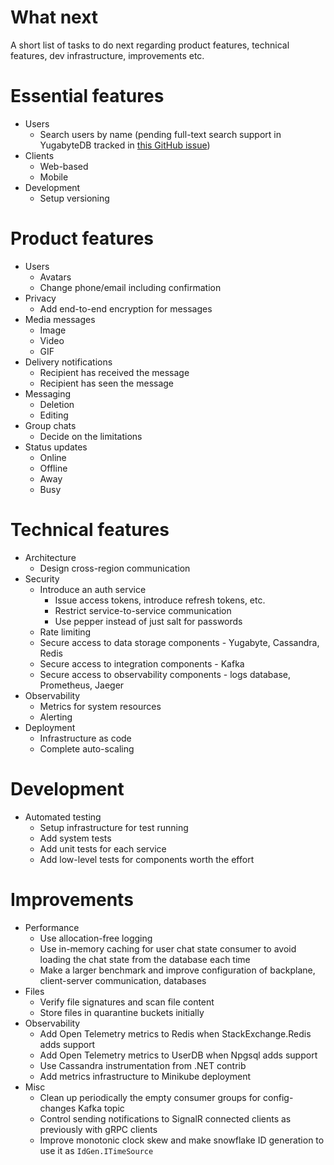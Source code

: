 # What next

A short list of tasks to do next regarding product features, technical features, dev infrastructure, improvements etc.

# Essential features

* Users
  - Search users by name (pending full-text search support in YugabyteDB tracked in [this GitHub issue](https://github.com/yugabyte/yugabyte-db/issues/7850))
* Clients
  - Web-based
  - Mobile
* Development
  - Setup versioning

# Product features

* Users
  - Avatars
  - Change phone/email including confirmation
* Privacy
  - Add end-to-end encryption for messages
* Media messages
  - Image
  - Video
  - GIF
* Delivery notifications
  - Recipient has received the message
  - Recipient has seen the message
* Messaging
  - Deletion
  - Editing
* Group chats
  - Decide on the limitations
* Status updates
  - Online
  - Offline
  - Away
  - Busy

# Technical features

* Architecture
  - Design cross-region communication
* Security
  - Introduce an auth service
    - Issue access tokens, introduce refresh tokens, etc.
    - Restrict service-to-service communication
    - Use pepper instead of just salt for passwords
  - Rate limiting
  - Secure access to data storage components - Yugabyte, Cassandra, Redis
  - Secure access to integration components - Kafka
  - Secure access to observability components - logs database, Prometheus, Jaeger
* Observability
  - Metrics for system resources
  - Alerting
* Deployment
  - Infrastructure as code
  - Complete auto-scaling

# Development

* Automated testing
  - Setup infrastructure for test running
  - Add system tests
  - Add unit tests for each service
  - Add low-level tests for components worth the effort

# Improvements

* Performance
  - Use allocation-free logging
  - Use in-memory caching for user chat state consumer to avoid loading the chat state from the database each time
  - Make a larger benchmark and improve configuration of backplane, client-server communication, databases
* Files
  - Verify file signatures and scan file content
  - Store files in quarantine buckets initially
* Observability
  - Add Open Telemetry metrics to Redis when StackExchange.Redis adds support
  - Add Open Telemetry metrics to UserDB when Npgsql adds support
  - Use Cassandra instrumentation from .NET contrib
  - Add metrics infrastructure to Minikube deployment
* Misc
  - Clean up periodically the empty consumer groups for config-changes Kafka topic
  - Control sending notifications to SignalR connected clients as previously with gRPC clients
  - Improve monotonic clock skew and make snowflake ID generation to use it as `IdGen.ITimeSource`
